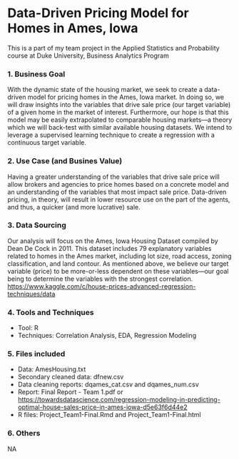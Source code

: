 # Data-Driven Pricing Model for Homes in Ames, Iowa
This is a part of my team project in the Applied Statistics and Probability course at Duke University, Business Analytics Program

### 1. Business Goal
With the dynamic state of the housing market, we seek to create a data-driven model for pricing homes in the Ames, Iowa market. In doing so, we will draw insights into the variables that drive sale price (our target variable) of a given home in the market of interest. Furthermore, our hope is that this model may be easily extrapolated to comparable housing markets—a theory which we will back-test with similar available housing datasets. We intend to leverage a supervised learning technique to create a regression with a continuous target variable.

### 2. Use Case (and Busines Value)
Having a greater understanding of the variables that drive sale price will allow brokers and agencies to price homes based on a concrete model and an understanding of the variables that most impact sale price. Data-driven pricing, in theory, will result in lower resource use on the part of the
agents, and thus, a quicker (and more lucrative) sale.

### 3. Data Sourcing
Our analysis will focus on the Ames, Iowa Housing Dataset compiled by Dean De Cock in 2011. This dataset includes 79 explanatory variables related to homes in the Ames market,
including lot size, road access, zoning classification, and land contour. As mentioned above, we believe our target variable (price) to be more-or-less dependent on these variables—our goal being to determine the variables with the strongest correlation.
https://www.kaggle.com/c/house-prices-advanced-regression-techniques/data

### 4. Tools and Techniques
- Tool: R
- Techniques: Correlation Analysis, EDA, Regression Modeling

### 5. Files included
- Data: AmesHousing.txt
- Secondary cleaned data: dfnew.csv
- Data cleaning reports: dqames_cat.csv and dqames_num.csv
- Report: Final Report - Team 1.pdf or https://towardsdatascience.com/regression-modeling-in-predicting-optimal-house-sales-price-in-ames-iowa-d5e63f6d44e2
- R files: Project_Team1-Final.Rmd and Project_Team1-Final.html

### 6. Others
NA
